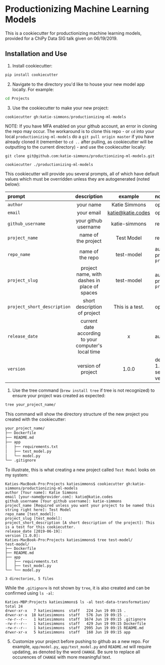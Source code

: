 # Productionizing Machine Learning Models
This is a cookiecutter for productionizing machine learning models, provided for a ChiPy Data SIG talk given on 06/19/2019.

## Installation and Use
1. Install cookiecutter:
```python
pip install cookiecutter
```

2. Navigate to the directory you'd like to house your new model app locally. For example:
```bash
cd Projects
```

3. Use the cookiecutter to make your new project:
```python
cookiecutter gh:katie-simmons/productionizing-ml-models
```

NOTE: If you have MFA enabled on your github account, an error in cloning the repo may occur. The workaround is to clone this repo - or `cd` into your local `productionizing-ml-models` do a `git pull origin master` if you have already cloned it (remember to `cd ..` after pulling, as cookiecutter will be outputting to the current directory) - and use the cookiecutter locally:
```
git clone git@github.com:katie-simmons/productionizing-ml-models.git
```
```
cookiecutter ./productionizing-ml-models
```

This cookiecutter will provide you several prompts, all of which have default values which must be overridden unless they are autogenerated (noted below):

| prompt | description | example | notes |
| :--- | :---: | :---: | :--- |
| `author` | your name | Katie Simmons | optional |
| `email` | your email | katie@katie.codes | optional |
| `github_username` | your github username | katie-simmons | required |
| `project_name` | name of the project | Test Model | required |
| `repo_name` | name of the repo | test-model | autogenerated, provided `project_name` |
| `project_slug` | project name, with dashes in place of spaces | test-model | autogenerated, provided `project_name` |
| `project_short_description` | short description of project | This is a test. | optional |
| `release_date` | current date according to your computer's local time | x | autogenerated |
| `version` | version of project | 1.0.0 | defaults to 1.0.0; use semantic versioning |

1. Use the tree command (`brew install tree` if tree is not recognized) to ensure your project was created as expected:
```bash
tree your_project_name/
```

This command will show the directory structure of the new project you created with the cookiecutter:
```bash
your_project_name/
├── Dockerfile
├── README.md
├── app
│   ├── requirements.txt
│   ├── test_model.py
│   └── model.py
└── .gitignore
```

To illustrate, this is what creating a new project called `Test Model` looks on my system:
```
Katies-MacBook-Pro:Projects katiesimmons$ cookiecutter gh:katie-simmons/productionizing-ml-models
author [Your name]: Katie Simmons
email [your-name@provider.com]: katie@katie.codes
github_username [Your github username]: katie-simmons
project_name [Required unless you want your project to be named this string right here]: Test Model
repo_name [test_model]: 
project_slug [test_model]: 
project_short_description [A short description of the project]: This is a test for this cookiecutter.
release_date [2019-06-19]: 
version [1.0.0]: 
Katies-MacBook-Pro:Projects katiesimmons$ tree test-model/
test-model/
├── Dockerfile
├── README.md
├── app
│   ├── requirements.txt
│   ├── test_model.py
└── └── model.py

3 directories, 5 files
```

While the `.gitignore` is not shown by `tree`, it is also created and can be confirmed using `ls -al`:
```
Katies-MBP:Projects katiesimmons$ ls -al test-data-transformation/
total 24
drwxr-xr-x   7 katiesimmons  staff   224 Jun 19 09:15 .
drwxr-xr-x  18 katiesimmons  staff   576 Jun 19 09:15 ..
-rw-r--r--   1 katiesimmons  staff  1674 Jun 19 09:15 .gitignore
-rw-r--r--   1 katiesimmons  staff   429 Jun 19 09:15 Dockerfile
-rw-r--r--   1 katiesimmons  staff  2995 Jun 19 09:15 README.md
drwxr-xr-x   5 katiesimmons  staff   160 Jun 19 09:15 app
```

5. Customize your project before pushing to github as a new repo. For example, `app/model.py`, `app/test_model.py` and `README.md` will require updating, as denoted by the word `CHANGE`. Be sure to replace all occurences of `CHANGE` with more meaningful text.
